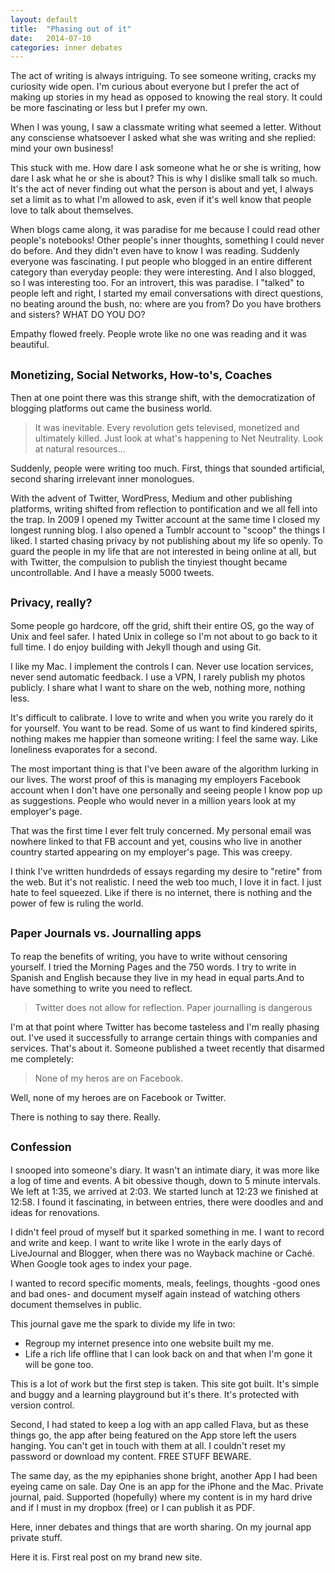 ```yaml
---
layout: default
title:  "Phasing out of it"
date:   2014-07-10
categories: inner debates
---
```



The act of writing is always intriguing. To see someone writing, cracks my curiosity wide open. I'm curious about everyone but I prefer the act of making up stories in my head as opposed to knowing the real story. It could be more fascinating or less but I prefer my own.

When I was young, I saw a classmate writing what seemed a letter. Without any consciense whatsoever I asked what she was writing and she replied: mind your own business!

This stuck with me. How dare I ask someone what he or she is writing, how dare I ask what he or she is about? 
This is why I dislike small talk so much. It's the act of never finding out what the person is about and yet, I always set a limit as to what I'm allowed to ask, even if it's well know that people love to talk about themselves.

When blogs came along, it was paradise for me because I could read other people's notebooks! Other people's inner thoughts, something I could never do before. And they didn't even have to know I was reading. Suddenly everyone was fascinating. I put people who blogged in an entire different category than everyday people: they were interesting. And I also blogged, so I was interesting too. For an introvert, this was paradise. I "talked" to people left and right, I started my email conversations with direct questions, no beating around the bush, no: where are you from? Do you have brothers and sisters? WHAT DO YOU DO?

Empathy flowed freely. People wrote like no one was reading and it was beautiful.

## <small> Monetizing, Social Networks, How-to's, Coaches </small>

Then at one point there was this strange shift, with the democratization of blogging platforms out came the business world. 

> It was inevitable. Every revolution gets televised, monetized and ultimately killed. Just look at what's happening to  Net Neutrality. Look at natural resources...

Suddenly, people were writing too much. First, things that sounded artificial, second sharing irrelevant inner monologues. 

With the advent of Twitter, WordPress, Medium and other publishing platforms, writing shifted from reflection to pontification and we all fell into the trap. In 2009 I opened my Twitter account at the same time I closed my longest running blog. I also opened a Tumblr account to "scoop" the things I liked. I started chasing privacy by not publishing about my life so openly. To guard the people in my life that are not interested in being online at all, but with Twitter, the compulsion to publish the tinyiest thought became uncontrollable. And I have a measly 5000 tweets. 

## <small> Privacy, really? </small>

Some people go hardcore, off the grid, shift their entire OS, go the way of Unix and feel safer. I hated Unix in college so I'm not about to go back to it full time. I do enjoy building with Jekyll though and using Git.

I like my Mac. I implement the controls I can. Never use location services, never send automatic feedback. I use a VPN, I rarely publish my photos publicly. I share what I want to share on the web, nothing more, nothing less. 

It's difficult to calibrate. I love to write and when you write you rarely do it for yourself. You want to be read. Some of us want to find kindered spirits, nothing makes me happier than someone writing: I feel the same way. Like loneliness evaporates for a second. 

The most important thing is that I've been aware of the algorithm lurking in our lives. The worst proof of this is managing my employers Facebook account when I don't have one personally and seeing people I know pop up as suggestions. People who would never in a million years look at my employer's page. 

That was the first time I ever felt truly concerned. My personal email was nowhere linked to that FB account and yet, cousins who live in another country started appearing on my employer's page. This was creepy.

I think I've written hundrdeds of essays regarding my desire to "retire" from the web. But it's not realistic. I need the web too much, I love it in fact. I just hate to feel squeezed. Like if there is no internet, there is nothing and the power of few is ruling the world. 

## <small>Paper Journals vs. Journalling apps</small>

To reap the benefits of writing, you have to write without censoring yourself.
I tried the Morning Pages and the 750 words. I try to write in Spanish and English because they live in my head in equal parts.And to have something to write you need to reflect. 

> Twitter does not allow for reflection.
> Paper journalling is dangerous

I'm at that point where Twitter has become tasteless and I'm really phasing out. I've used it successfully to arrange certain things with companies and services. That's about it. Someone published a tweet recently that disarmed me completely:

> None of my heros are on Facebook.

Well, none of my heroes are on Facebook or Twitter. 

There is nothing to say there. Really. 

## <small>Confession</small>

I snooped into someone's diary. It wasn't an intimate diary, it was more like a log of time and events. A bit obessive though, down to 5 minute intervals. We left at 1:35, we arrived at 2:03. We started lunch at 12:23 we finished at 12:58. I found it fascinating, in between entries, there were doodles and and ideas for renovations. 

I didn't feel proud of myself but it sparked something in me. I want to record and write and keep. I want to write like I wrote in the early days of LiveJournal and Blogger, when there was no Wayback machine or Caché. When Google took ages to index your page. 

I wanted to record specific moments, meals, feelings, thoughts -good ones and bad ones- and document myself again instead of watching others document themselves in public.

This journal gave me the spark to divide my life in two:

* Regroup my internet presence into one website built my me. 
* Life a rich life offline that I can look back on and that when I'm gone it will be gone too.

This is a lot of work but the first step is taken. This site got built. It's simple and buggy and a learning playground but it's there. It's protected with version control.

Second, I had stated to keep a log with an app called Flava, but as these things go, the app after being featured on the App store left the users hanging. You can't get in touch with them at all. I couldn't reset my password or download my content. 
FREE STUFF BEWARE.

The same day, as the my epiphanies shone bright, another App I had been eyeing came on sale. Day One is an app for the iPhone and the Mac. Private journal, paid. Supported (hopefully) where my content is in my hard drive and if I must in my dropbox (free) or I can publish it as PDF. 

Here, inner debates and things that are worth sharing. On my journal app private stuff. 

Here it is. First real post on my brand new site. 







